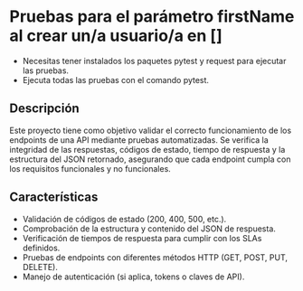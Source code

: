 # Pruebas para el parámetro firstName al crear un/a usuario/a en []
- Necesitas tener instalados los paquetes pytest y request para ejecutar las pruebas.
- Ejecuta todas las pruebas con el comando pytest.


## Descripción

Este proyecto tiene como objetivo validar el correcto funcionamiento de los endpoints de una API mediante pruebas automatizadas. Se verifica la integridad de las respuestas, códigos de estado, tiempo de respuesta y la estructura del JSON retornado, asegurando que cada endpoint cumpla con los requisitos funcionales y no funcionales.

## Características

- Validación de códigos de estado (200, 400, 500, etc.).
- Comprobación de la estructura y contenido del JSON de respuesta.
- Verificación de tiempos de respuesta para cumplir con los SLAs definidos.
- Pruebas de endpoints con diferentes métodos HTTP (GET, POST, PUT, DELETE).
- Manejo de autenticación (si aplica, tokens o claves de API).
